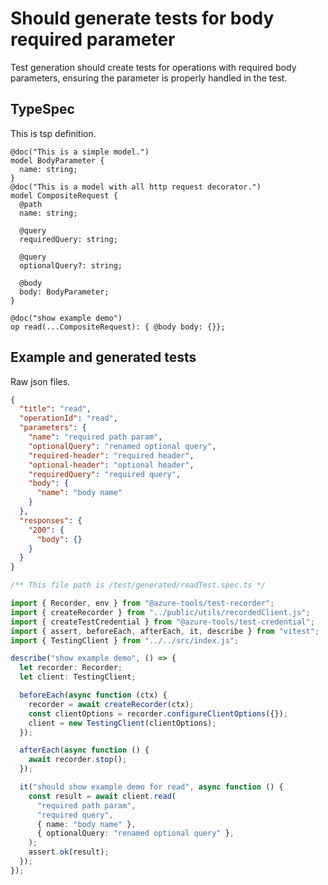 # Should generate tests for body required parameter

Test generation should create tests for operations with required body parameters, ensuring the parameter is properly handled in the test.

## TypeSpec

This is tsp definition.

```tsp
@doc("This is a simple model.")
model BodyParameter {
  name: string;
}
@doc("This is a model with all http request decorator.")
model CompositeRequest {
  @path
  name: string;

  @query
  requiredQuery: string;

  @query
  optionalQuery?: string;

  @body
  body: BodyParameter;
}

@doc("show example demo")
op read(...CompositeRequest): { @body body: {}};
```

## Example and generated tests

Raw json files.

```json for read
{
  "title": "read",
  "operationId": "read",
  "parameters": {
    "name": "required path param",
    "optionalQuery": "renamed optional query",
    "required-header": "required header",
    "optional-header": "optional header",
    "requiredQuery": "required query",
    "body": {
      "name": "body name"
    }
  },
  "responses": {
    "200": {
      "body": {}
    }
  }
}
```

```ts tests readTest
/** This file path is /test/generated/readTest.spec.ts */

import { Recorder, env } from "@azure-tools/test-recorder";
import { createRecorder } from "../public/utils/recordedClient.js";
import { createTestCredential } from "@azure-tools/test-credential";
import { assert, beforeEach, afterEach, it, describe } from "vitest";
import { TestingClient } from "../../src/index.js";

describe("show example demo", () => {
  let recorder: Recorder;
  let client: TestingClient;

  beforeEach(async function (ctx) {
    recorder = await createRecorder(ctx);
    const clientOptions = recorder.configureClientOptions({});
    client = new TestingClient(clientOptions);
  });

  afterEach(async function () {
    await recorder.stop();
  });

  it("should show example demo for read", async function () {
    const result = await client.read(
      "required path param",
      "required query",
      { name: "body name" },
      { optionalQuery: "renamed optional query" },
    );
    assert.ok(result);
  });
});
```

